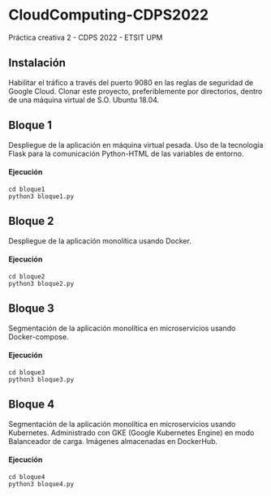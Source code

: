 # CloudComputing-CDPS2022
Práctica creativa 2 - CDPS 2022 - ETSIT UPM

## Instalación
Habilitar el tráfico a través del puerto 9080 en las reglas de seguridad de Google Cloud.
Clonar este proyecto, preferiblemente por directorios, dentro de una máquina virtual de S.O. Ubuntu 18.04.

## Bloque 1
Despliegue de la aplicación en máquina virtual pesada.
Uso de la tecnología Flask para la comunicación Python-HTML de las variables de entorno.
#### Ejecución
~~~
cd bloque1
python3 bloque1.py
~~~

## Bloque 2
Despliegue de la aplicación monolítica usando Docker.
#### Ejecución
~~~
cd bloque2
python3 bloque2.py
~~~

## Bloque 3
Segmentación de la aplicación monolítica en microservicios usando Docker-compose.
#### Ejecución
~~~
cd bloque3
python3 bloque3.py
~~~

## Bloque 4
Segmentación de la aplicación monolítica en microservicios usando Kubernetes.
Administrado con GKE (Google Kubernetes Engine) en modo Balanceador de carga.
Imágenes almacenadas en DockerHub.
#### Ejecución
~~~
cd bloque4
python3 bloque4.py
~~~
